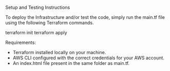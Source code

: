 Setup and Testing Instructions

To deploy the Infrastructure and/or test the code, simply run the main.tf file using the following Terraform commands.

terraform init
terraform apply


Requirements:
- Terraform installed locally on your machine.
- AWS CLI configured with the correct credentials for your AWS account.
- An index.html file present in the same folder as main.tf.

